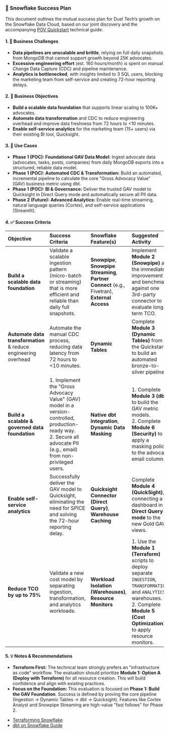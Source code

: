 ### 🧩 Snowflake Success Plan

This document outlines the mutual success plan for Duel Tech’s growth on the Snowflake Data Cloud, based on our joint discovery and the accompanying [POV Quickstart](duel_tech_quickstart.md) technical guide.

#### 1. 🚨 Business Challenges
* **Data pipelines are unscalable and brittle**, relying on full daily snapshots from MongoDB that cannot support growth beyond 25K advocates.
* **Excessive engineering effort** (est. 160 hours/month) is spent on manual Change Data Capture (CDC) and pipeline maintenance.
* **Analytics is bottlenecked**, with insights limited to 3 SQL users, blocking the marketing team from self-service and creating 72-hour reporting delays.

#### 2. 🎯 Business Objectives
* **Build a scalable data foundation** that supports linear scaling to 100K+ advocates.
* **Automate data transformation** and CDC to reduce engineering overhead and improve data freshness from 72 hours to <10 minutes.
* **Enable self-service analytics** for the marketing team (15+ users) via their existing BI tool, Quicksight.


#### 3. 🧠 Use Cases
* **Phase 1 (POC): Foundational GAV Data Model:** Ingest advocate data (advocates, tasks, posts, companies) from daily MongoDB exports into a structured, reliable data model.
* **Phase 1 (POC): Automated CDC & Transformation:** Build an automated, incremental pipeline to calculate the core "Gross Advocacy Value" (GAV) business metric using dbt.
* **Phase 1 (POC): BI & Governance:** Deliver the trusted GAV model to Quicksight in Direct Query mode and automatically secure all PII data.
* **Phase 2 (Future): Advanced Analytics:** Enable real-time streaming, natural language queries (Cortex), and self-service applications (Streamlit).

#### 4. ✅ Success Criteria

| Objective | Success Criteria | Snowflake Feature(s) | Suggested Activity |
|:---|:---|:---|:---|
| **Build a scalable data foundation** | Validate a scalable ingestion pattern (micro-batch or streaming) that is more efficient and reliable than daily full snapshots. | **Snowpipe**, **Snowpipe Streaming**, **Partner Connect** (e.g., Fivetran), **External Access** | Implement **Module 2 (Snowpipe)** as the immediate improvement and benchmark against one 3rd-party connector to evaluate long-term TCO. |
| **Automate data transformation** & reduce engineering overhead | Automate the manual CDC process, reducing data latency from 72 hours to <10 minutes. | **Dynamic Tables** | Complete **Module 3 (Dynamic Tables)** from the Quickstart to build an automated bronze-to-silver pipeline. |
| **Build a scalable & governed data foundation** | 1. Implement the "Gross Advocacy Value" (GAV) model in a version-controlled, production-ready way. <br> 2. Secure all advocate PII (e.g., email) from non-privileged users. | **Native dbt Integration**, **Dynamic Data Masking** | 1. Complete **Module 3 (dbt)** to build the GAV metric models. <br> 2. Complete **Module 6 (Security)** to apply a masking policy to the advocate email column. |
| **Enable self-service analytics** | Successfully deliver the GAV model to Quicksight, eliminating the need for SPICE and solving the 72-hour reporting delay. | **Quicksight Connector (Direct Query)**, **Warehouse Caching** | Complete **Module 4 (QuickSight)**, connecting a dashboard in **Direct Query mode** to the new Gold GAV views. |
| **Reduce TCO by up to 75%** | Validate a new cost model by separating ingestion, transformation, and analytics workloads. | **Workload Isolation (Warehouses)**, **Resource Monitors** | 1. Use the **Module 1 (Terraform)** scripts to deploy separate `INGESTION`, `TRANSFORMATION`, and `ANALYTICS` warehouses. <br> 2. Complete **Module 5 (Cost Optimization)** to apply resource monitors. |

#### 5. 💡 Notes & Recommendations
* **Terraform First:** The technical team strongly prefers an "infrastructure as code" workflow. The evaluation should prioritize **Module 1: Option A (Deploy with Terraform)** for all resource creation. This will build confidence and align with existing practices.
* **Focus on the Foundation:** This evaluation is focused on **Phase 1: Build the GAV Foundation**. Success is defined by proving the core pipeline (Ingestion -> Dynamic Tables -> dbt -> Quicksight). Features like Cortex Analyst and Snowpipe Streaming are high-value "fast follows" for Phase 2.

- [Terraforming Snowflake](https://quickstarts.snowflake.com/guide/terraforming_snowflake/index.html#0)
- [dbt on Snowflake Guide](https://docs.snowflake.com/en/user-guide/data-engineering/dbt-projects-on-snowflake)
